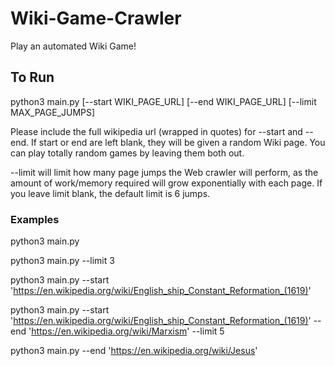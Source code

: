 # Wiki-Game-Crawler

Play an automated Wiki Game!

## To Run
python3 main.py [--start WIKI_PAGE_URL] [--end WIKI_PAGE_URL] [--limit MAX_PAGE_JUMPS]

Please include the full wikipedia url (wrapped in quotes) for --start and --end. If start or end are left blank, they will be given a random Wiki page. You can play totally random games by leaving them both out.

--limit will limit how many page jumps the Web crawler will perform, as the amount of work/memory required will grow exponentially with each page. If you leave limit blank, the default limit is 6 jumps.

### Examples
python3 main.py

python3 main.py --limit 3

python3 main.py --start 'https://en.wikipedia.org/wiki/English_ship_Constant_Reformation_(1619)'

python3 main.py --start 'https://en.wikipedia.org/wiki/English_ship_Constant_Reformation_(1619)' --end 'https://en.wikipedia.org/wiki/Marxism' --limit 5

python3 main.py --end 'https://en.wikipedia.org/wiki/Jesus'
